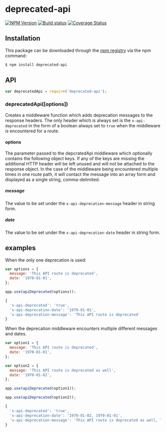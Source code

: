 # deprecated-api

[![NPM Version][npm-version-image]][npm-url]
[![Build status][travis-image]][travis-url]
[![Coverage Status][coveralls-image]][coveralls-url]

## Installation

This package can be downloaded through the [npm registry](https://www.npmjs.com/) via the npm command:

```sh
$ npm install deprecated-api
```

## API

```javascript
var deprecatedApi = require('deprecated-api');
```

### deprecatedApi([options])

Creates a middleware function which adds deprecation messages to the response headers. The only header which is always set is the `x-api-deprecated` in the form of a boolean always set to `true` when the middleware is encountered for a route.

#### options

The parameter passed to the depcratedApi middleware which optionally contains the following object keys. If any of the keys are missing the additional HTTP header will be left unused and will not be attached to the response object. In the case of the middleware being encountered multiple times in one route path, it will contact the message into an array form and displayed as a single string, comma-delimited.

##### message

The value to be set under the `x-api-deprecation-message` header in string form.

##### date

The value to be set under the `x-api-deprecation-date` header in string form.


## examples

When the only one deprecation is used:

```javascript
var options = {
  message: 'This API route is deprecated',
  date: '1970-01-01',
};

app.use(apiDeprecated(options));
```

```javascript
{
  'x-api-deprecated': 'true',
  'x-api-deprecation-date': '1970-01-01',
  'x-api-deprecation-message': 'This API route is deprecated'
}
```

When the deprecation middleware encounters multiple different messages and dates.

```javascript
var option1 = {
  message: 'This API route is deprecated',
  date: '1970-01-01',
};

var option2 = {
  message: 'This API route is deprecated as well',
  date: '1970-01-02',
};

app.use(apiDeprecated(option1));

app.use(apiDeprecated(option2));
```

```javascript
{
  'x-api-deprecated': 'true',
  'x-api-deprecation-date': '1970-01-02, 1970-01-01',
  'x-api-deprecation-message': 'This API route is deprecated as well, This api is being upgraded to V2'
}
```


[npm-url]: https://npmjs.org/package/deprecated-api
[npm-version-image]: https://badgen.net/npm/v/deprecated-api
[travis-image]: https://travis-ci.org/jkys/deprecated-api.svg?branch=master
[travis-url]: https://travis-ci.org/jkys/deprecated-api
[coveralls-image]: https://coveralls.io/repos/github/jkys/deprecated-api/badge.svg?branch=master
[coveralls-url]: https://coveralls.io/github/jkys/deprecated-api?branch=master

